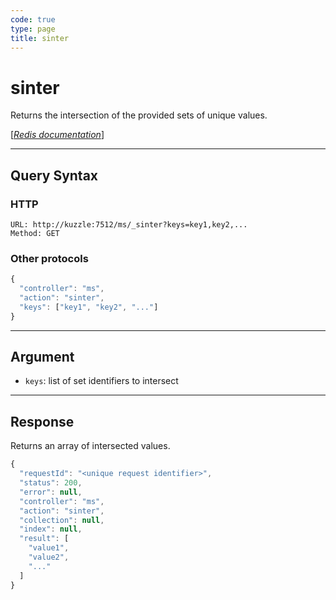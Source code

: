 ```yaml
---
code: true
type: page
title: sinter
---
```


# sinter



Returns the intersection of the provided sets of unique values.

[[_Redis documentation_]](https://redis.io/commands/sinter)

---

## Query Syntax

### HTTP

```http
URL: http://kuzzle:7512/ms/_sinter?keys=key1,key2,...
Method: GET
```

### Other protocols

```js
{
  "controller": "ms",
  "action": "sinter",
  "keys": ["key1", "key2", "..."]
}
```

---

## Argument

- `keys`: list of set identifiers to intersect

---

## Response

Returns an array of intersected values.

```javascript
{
  "requestId": "<unique request identifier>",
  "status": 200,
  "error": null,
  "controller": "ms",
  "action": "sinter",
  "collection": null,
  "index": null,
  "result": [
    "value1",
    "value2",
    "..."
  ]
}
```
